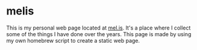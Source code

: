# melis

This is my personal web page located at [mel.is](http://mel.is).
It's a place where I collect some of the things I have done over the years.
This page is made by using my own homebrew script to create a static web page.
